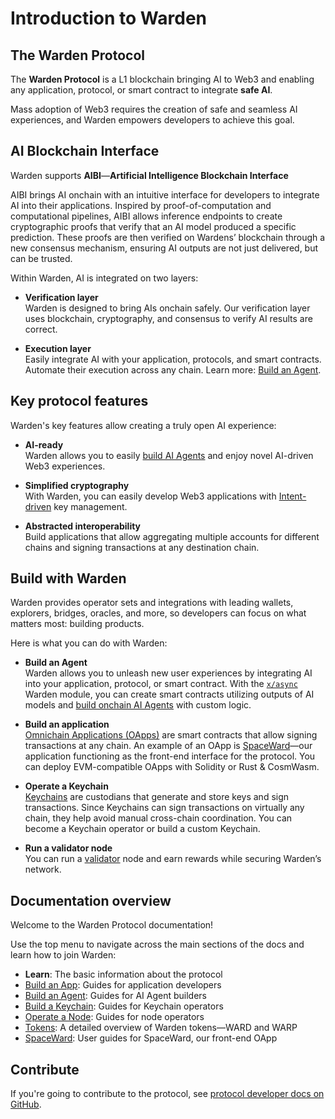 ﻿---
sidebar_position: 1
id: home-doc
slug: /
---

# Introduction to Warden

## The Warden Protocol

The **Warden Protocol** is a L1 blockchain bringing AI to Web3 and enabling any application, protocol, or smart contract to integrate **safe AI**.

Mass adoption of Web3 requires the creation of safe and seamless AI experiences, and Warden empowers developers to achieve this goal.

## AI Blockchain Interface

Warden supports **AIBI**—**Artificial Intelligence Blockchain Interface**

AIBI brings AI onchain with an intuitive interface for developers to integrate AI into their applications. Inspired by proof-of-computation and computational pipelines, AIBI allows inference endpoints to create cryptographic proofs that verify that an AI model produced a specific prediction. These proofs are then verified on Wardens’ blockchain through a new consensus mechanism, ensuring AI outputs are not just delivered, but can be trusted.

Within Warden, AI is integrated on two layers:

- **Verification layer**  
Warden is designed to bring AIs onchain safely. Our verification layer uses blockchain, cryptography, and consensus to verify AI results are correct.

- **Execution layer**  
Easily integrate AI with your application, protocols, and smart contracts. Automate their execution across any chain. Learn more: [Build an Agent](/build-an-agent/introduction).

## Key protocol features

Warden's key features allow creating a truly open AI experience:

- **AI-ready**  
Warden allows you to easily [build AI Agents](/build-an-agent/introduction) and enjoy novel AI-driven Web3 experiences.

- **Simplified cryptography**  
With Warden, you can easily develop Web3 applications with [Intent-driven](/learn/glossary#intent) key management.

- **Abstracted interoperability**  
Build applications that allow aggregating multiple accounts for different chains and signing transactions at any destination chain.

## Build with Warden

Warden provides operator sets and integrations with leading wallets, explorers, bridges, oracles, and more, so developers can focus on what matters most: building products.

Here is what you can do with Warden:

- **Build an Agent**  
Warden allows you to unleash new user experiences by integrating AI into your application, protocol, or smart contract. With the [`x/async`](/learn/warden-protocol-modules/x-async) Warden module, you can create smart contracts utilizing outputs of AI models and [build onchain AI Agents](/build-an-agent/introduction) with custom logic.

- **Build an application**  
[Omnichain Applications (OApps)](/learn/glossary#omnichain-application) are smart contracts that allow signing transactions at any chain. An example of an OApp is [SpaceWard](/learn/glossary#spaceward)—our application functioning as the front-end interface for the protocol. You can deploy EVM-compatible OApps with Solidity or Rust & CosmWasm.

- **Operate a Keychain**  
[Keychains](/learn/glossary#keychain) are custodians that generate and store keys and sign transactions. Since Keychains can sign transactions on virtually any chain, they help avoid manual cross-chain coordination. You can become a Keychain operator or build a custom Keychain.

- **Run a validator node**  
You can run a [validator](/learn/glossary#validator) node and earn rewards while securing Warden’s network.

## Documentation overview

Welcome to the Warden Protocol documentation!

Use the top menu to navigate across the main sections of the docs and learn how to join Warden:

- **Learn**: The basic information about the protocol
- [Build an App](/build-an-app/introduction): Guides for application developers
- [Build an Agent](/build-an-agent/introduction): Guides for AI Agent builders
- [Build a Keychain](/build-a-keychain/introduction): Guides for Keychain operators
- [Operate a Node](/operate-a-node/introduction): Guides for node operators
- [Tokens](/tokens/introduction): A detailed overview of Warden tokens—WARD and WARP
- [SpaceWard](https://help.wardenprotocol.org): User guides for SpaceWard, our front-end OApp

## Contribute

If you're going to contribute to the protocol, see [protocol developer docs on GitHub](https://github.com/warden-protocol/wardenprotocol/tree/main/protocol-developer-docs).

